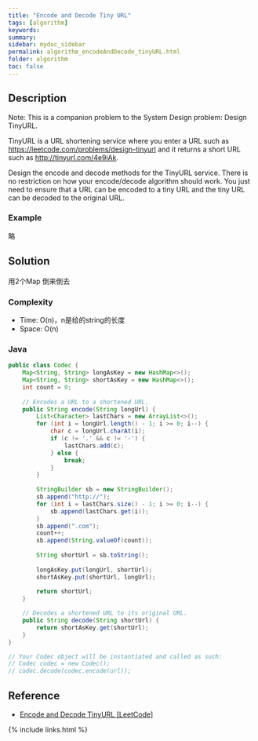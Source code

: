 ```yaml
---
title: "Encode and Decode Tiny URL"
tags: [algorithm]
keywords:
summary:
sidebar: mydoc_sidebar
permalink: algorithm_encodeAndDecode_tinyURL.html
folder: algorithm
toc: false
---
```


## Description
Note: This is a companion problem to the System Design problem: Design TinyURL.

TinyURL is a URL shortening service where you enter a URL such as https://leetcode.com/problems/design-tinyurl and it returns a short URL such as http://tinyurl.com/4e9iAk.

Design the encode and decode methods for the TinyURL service. There is no restriction on how your encode/decode algorithm should work. You just need to ensure that a URL can be encoded to a tiny URL and the tiny URL can be decoded to the original URL.

### Example
略

## Solution
用2个Map 倒来倒去

### Complexity
* Time: O(n)，n是给的string的长度
* Space: O(n)

### Java
```java
public class Codec {
    Map<String, String> longAsKey = new HashMap<>();
    Map<String, String> shortAsKey = new HashMap<>();
    int count = 0;
    
    // Encodes a URL to a shortened URL.
    public String encode(String longUrl) {
        List<Character> lastChars = new ArrayList<>();
        for (int i = longUrl.length() - 1; i >= 0; i--) {
            char c = longUrl.charAt(i);
            if (c != '.' && c != '-') {
                lastChars.add(c);
            } else {
                break;
            }
        }
        
        StringBuilder sb = new StringBuilder();
        sb.append("http://");
        for (int i = lastChars.size() - 1; i >= 0; i--) {
            sb.append(lastChars.get(i));
        }
        sb.append(".com");
        count++;
        sb.append(String.valueOf(count));
        
        String shortUrl = sb.toString();
        
        longAsKey.put(longUrl, shortUrl);
        shortAsKey.put(shortUrl, longUrl);
        
        return shortUrl;
    }

    // Decodes a shortened URL to its original URL.
    public String decode(String shortUrl) {
        return shortAsKey.get(shortUrl);
    }
}

// Your Codec object will be instantiated and called as such:
// Codec codec = new Codec();
// codec.decode(codec.encode(url));
```

## Reference
* [Encode and Decode TinyURL [LeetCode]](https://leetcode.com/problems/encode-and-decode-tinyurl/description/)

{% include links.html %}
